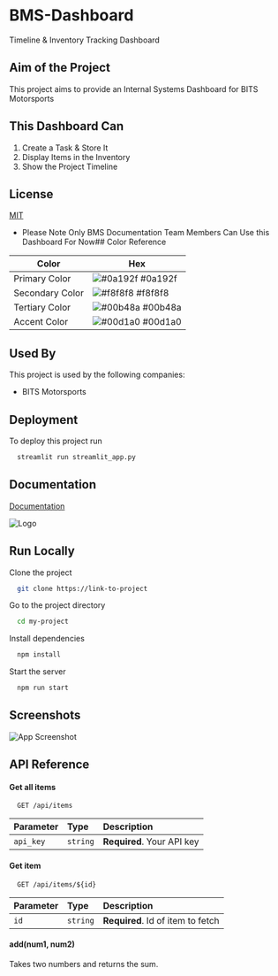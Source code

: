 # BMS-Dashboard
Timeline & Inventory Tracking  Dashboard


## Aim of the Project

This project aims to provide an Internal Systems Dashboard for BITS Motorsports

## This Dashboard Can

1. Create a Task & Store It 
2. Display Items in the Inventory
3. Show the Project Timeline

## License

[MIT](https://choosealicense.com/licenses/mit/)

- Please Note Only BMS Documentation Team Members Can Use this Dashboard For Now## Color Reference

| Color             | Hex                                                                |
| ----------------- | ------------------------------------------------------------------ |
| Primary Color | ![#0a192f](https://via.placeholder.com/10/0a192f?text=+) #0a192f |
| Secondary Color | ![#f8f8f8](https://via.placeholder.com/10/f8f8f8?text=+) #f8f8f8 |
| Tertiary Color | ![#00b48a](https://via.placeholder.com/10/00b48a?text=+) #00b48a |
| Accent Color | ![#00d1a0](https://via.placeholder.com/10/00b48a?text=+) #00d1a0 |


## Used By

This project is used by the following companies:

- BITS Motorsports


## Deployment

To deploy this project run

```bash
  streamlit run streamlit_app.py
```


## Documentation

[Documentation](https://linktodocumentation)


![Logo](https://www.google.com/url?sa=i&url=https%3A%2F%2Fin.linkedin.com%2Fcompany%2Farc-motors%3Ftrk%3Dpublic_profile_experience-item_profile-section-card_image-click&psig=AOvVaw0rzFT8mpZKUJaTyi2zD_B4&ust=1686156820015000&source=images&cd=vfe&ved=0CBEQjRxqFwoTCLDCsfSNr_8CFQAAAAAdAAAAABAI.png)


## Run Locally

Clone the project

```bash
  git clone https://link-to-project
```

Go to the project directory

```bash
  cd my-project
```

Install dependencies

```bash
  npm install
```

Start the server

```bash
  npm run start
```


## Screenshots

![App Screenshot](https://via.placeholder.com/468x300?text=App+Screenshot+Here)


## API Reference

#### Get all items

```http
  GET /api/items
```

| Parameter | Type     | Description                |
| :-------- | :------- | :------------------------- |
| `api_key` | `string` | **Required**. Your API key |

#### Get item

```http
  GET /api/items/${id}
```

| Parameter | Type     | Description                       |
| :-------- | :------- | :-------------------------------- |
| `id`      | `string` | **Required**. Id of item to fetch |

#### add(num1, num2)

Takes two numbers and returns the sum.


